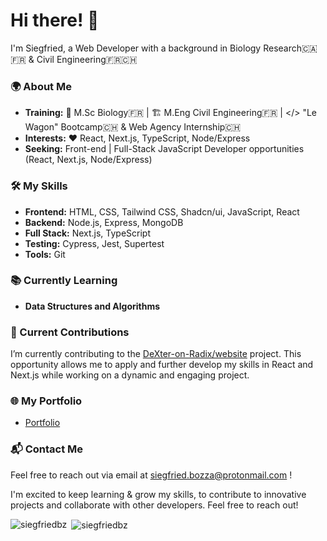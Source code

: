 # Hi there! 👋

I'm Siegfried, a Web Developer with a background in Biology Research🇨🇦🇫🇷  &  Civil Engineering🇫🇷🇨🇭

### 🌍 About Me
- **Training:** 🧬 M.Sc Biology🇫🇷  | 🏗️ M.Eng Civil Engineering🇫🇷  | </> "Le Wagon" Bootcamp🇨🇭 & Web Agency Internship🇨🇭
- **Interests:** ❤️ React, Next.js, TypeScript, Node/Express
- **Seeking:** Front-end | Full-Stack JavaScript Developer opportunities (React, Next.js, Node/Express)

### 🛠️ My Skills
- **Frontend:** HTML, CSS, Tailwind CSS, Shadcn/ui, JavaScript, React
- **Backend:** Node.js, Express, MongoDB
- **Full Stack:** Next.js, TypeScript
- **Testing:** Cypress, Jest, Supertest
- **Tools:** Git

### 📚 Currently Learning
- **Data Structures and Algorithms**

### 🌟 Current Contributions 
I’m currently contributing to the [DeXter-on-Radix/website](https://github.com/DeXter-on-Radix/website) project. 
This opportunity allows me to apply and further develop my skills in React and Next.js while working on a dynamic and engaging project.

### 🌐 My Portfolio
- [Portfolio](https://siegfried-bozza-portfolio.vercel.app/)

### 📬 Contact Me
Feel free to reach out via email at [siegfried.bozza@protonmail.com](mailto:siegfried.bozza@protonmail.com) !

I'm excited to keep learning & grow my skills, to contribute to innovative projects and collaborate with other developers. Feel free to reach out!

<p><img align="left" src="https://github-readme-stats.vercel.app/api/top-langs?username=siegfriedbz&show_icons=true&locale=en&layout=compact" alt="siegfriedbz" /></p>

<p>&nbsp;<img align="center" src="https://github-readme-stats.vercel.app/api?username=siegfriedbz&show_icons=true&locale=en" alt="siegfriedbz" /></p>




